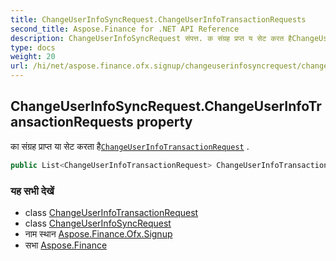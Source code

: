 ```yaml
---
title: ChangeUserInfoSyncRequest.ChangeUserInfoTransactionRequests
second_title: Aspose.Finance for .NET API Reference
description: ChangeUserInfoSyncRequest संपत्त. क संग्रह प्रप्त य सेट करत हैChangeUserInfoTransactionRequest .
type: docs
weight: 20
url: /hi/net/aspose.finance.ofx.signup/changeuserinfosyncrequest/changeuserinfotransactionrequests/
---
```

## ChangeUserInfoSyncRequest.ChangeUserInfoTransactionRequests property

का संग्रह प्राप्त या सेट करता है[`ChangeUserInfoTransactionRequest`](../../changeuserinfotransactionrequest/) .

```csharp
public List<ChangeUserInfoTransactionRequest> ChangeUserInfoTransactionRequests { get; set; }
```

### यह सभी देखें

* class [ChangeUserInfoTransactionRequest](../../changeuserinfotransactionrequest/)
* class [ChangeUserInfoSyncRequest](../)
* नाम स्थान [Aspose.Finance.Ofx.Signup](../../changeuserinfosyncrequest/)
* सभा [Aspose.Finance](../../../)


